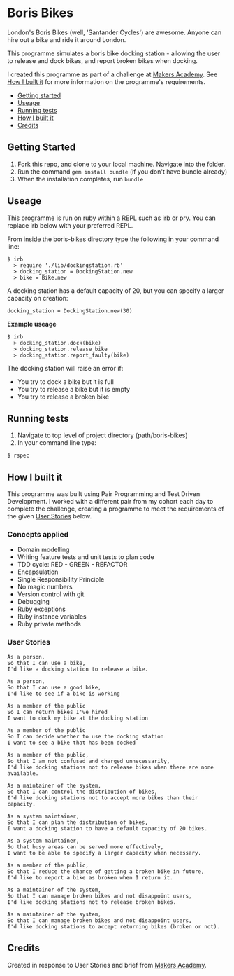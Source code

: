 # Boris Bikes #

London's Boris Bikes (well, 'Santander Cycles') are awesome. Anyone can hire out a bike and ride it around London.

This programme simulates a boris bike docking station - allowing the user to release and dock bikes, and report broken bikes when docking. 

I created this programme as part of a challenge at [Makers Academy](https://github.com/makersacademy). See [How I built it](#How-i-built-it) for more information on the programme's requirements.

* [Getting started](#Getting-Started)
* [Useage](#useage)
* [Running tests](#Running-tests)
* [How I built it](#How-i-built-it)
* [Credits](#credits)


## Getting Started ##

1. Fork this repo, and clone to your local machine. Navigate into the folder. 
2. Run the command `gem install bundle` (if you don't have bundle already) 
3. When the installation completes, run `bundle`

## Useage ##

This programme is run on ruby within a REPL such as irb or pry. You can replace irb below with your preferred REPL.

From inside the boris-bikes directory type the following in your command line:

```shell
$ irb
  > require './lib/dockingstation.rb'
  > docking_station = DockingStation.new
  > bike = Bike.new
```

A docking station has a default capacity of 20, but you can specify a larger capacity on creation:

```
docking_station = DockingStation.new(30)
```

**Example useage**
```shell
$ irb
  > docking_station.dock(bike)
  > docking_station.release_bike
  > docking_station.report_faulty(bike)
```

The docking station will raise an error if:
- You try to dock a bike but it is full
- You try to release a bike but it is empty
- You try to release a broken bike

## Running tests ##

1. Navigate to top level of project directory (path/boris-bikes)
2. In your command line type:

```shell
$ rspec
```

## How I built it ##

This programme was built using Pair Programming and Test Driven Development. I worked with a different pair from my cohort each day to complete the challenge, creating a programme to meet the requirements of the given [User Stories](#User-stories) below. 

### Concepts applied ###

- Domain modelling
- Writing feature tests and unit tests to plan code
- TDD cycle: RED - GREEN - REFACTOR
- Encapsulation
- Single Responsibility Principle
- No magic numbers
- Version control with git
- Debugging
- Ruby exceptions
- Ruby instance variables
- Ruby private methods

### User Stories ###

```
As a person,
So that I can use a bike,
I'd like a docking station to release a bike.

As a person,
So that I can use a good bike,
I'd like to see if a bike is working

As a member of the public
So I can return bikes I've hired
I want to dock my bike at the docking station

As a member of the public
So I can decide whether to use the docking station
I want to see a bike that has been docked

As a member of the public,
So that I am not confused and charged unnecessarily,
I'd like docking stations not to release bikes when there are none available.

As a maintainer of the system,
So that I can control the distribution of bikes,
I'd like docking stations not to accept more bikes than their capacity.

As a system maintainer,
So that I can plan the distribution of bikes,
I want a docking station to have a default capacity of 20 bikes.

As a system maintainer,
So that busy areas can be served more effectively,
I want to be able to specify a larger capacity when necessary.

As a member of the public,
So that I reduce the chance of getting a broken bike in future,
I'd like to report a bike as broken when I return it.

As a maintainer of the system,
So that I can manage broken bikes and not disappoint users,
I'd like docking stations not to release broken bikes.

As a maintainer of the system,
So that I can manage broken bikes and not disappoint users,
I'd like docking stations to accept returning bikes (broken or not).
```

## Credits ##

Created in response to User Stories and brief from [Makers Academy](https://makers.tech/). 

